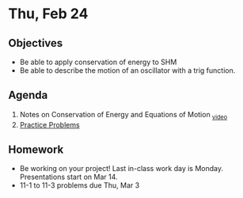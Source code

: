 Thu, Feb 24
=========    

 Objectives  
------------  
- Be able to apply conservation of energy to SHM
- Be able to describe the motion of an oscillator with a trig function.
 
Agenda    
---------    
1. Notes on Conservation of Energy and Equations of Motion <sub>[video](https://youtu.be/Dye035uUHJM)</sub>
2.  [Practice Problems](https://avon.schoology.com/page/5527386241)


Homework  
-------------    

- Be working on your project!  Last in-class work day is Monday.  Presentations start on Mar 14.
- 11-1 to 11-3 problems due Thu, Mar 3
  
[bib]: https://avon.schoology.com/assignment/5527196339/
[lab]: https://avon.schoology.com/assignment/5527383767/
<!--stackedit_data:
eyJoaXN0b3J5IjpbMTA4MjM4NzEwMywtMTU4MDA4MzU4OSwxMz
ExNzcwOTI3LDIxMjc3MDkyMzEsLTE3NzMyNTEwNiwzOTYzNjk1
NTAsLTYzNzc2NzcyMCw2NDAxNjQ1OTYsNTQ2MjU1OTM2LC0xNz
MwMzgzMTc0LDE4NTMzMzE3MzksMTg2MzkyMzA2OSwyMTAwNjAz
MzY2LC0xMTk1NjM0MjEzLC0xNjY0NDc4ODk5LC0xNTEzODgxND
k0LC0xMjMzMjE1NDA0LDEzNTkyMDMzNTEsODQ0NDY3MDc0LDUz
NDczODYyNl19
-->
